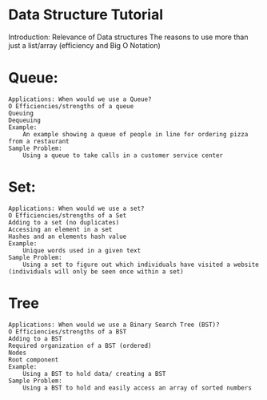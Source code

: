 # Data Structure Tutorial

Introduction:
Relevance of Data structures
The reasons to use more than just a list/array (efficiency and Big O Notation)

# Queue:
    Applications: When would we use a Queue?
    O Efficiencies/strengths of a queue
    Queuing 
    Dequeuing
    Example:
        An example showing a queue of people in line for ordering pizza from a restaurant
    Sample Problem:
        Using a queue to take calls in a customer service center

# Set:
    Applications: When would we use a set?
    O Efficiencies/strengths of a Set
    Adding to a set (no duplicates)
    Accessing an element in a set
    Hashes and an elements hash value
    Example:
        Unique words used in a given text
    Sample Problem:
        Using a set to figure out which individuals have visited a website (individuals will only be seen once within a set)

# Tree
    Applications: When would we use a Binary Search Tree (BST)?
    O Efficiencies/strengths of a BST
    Adding to a BST
    Required organization of a BST (ordered)
    Nodes
    Root component
    Example:
        Using a BST to hold data/ creating a BST
    Sample Problem:
        Using a BST to hold and easily access an array of sorted numbers

